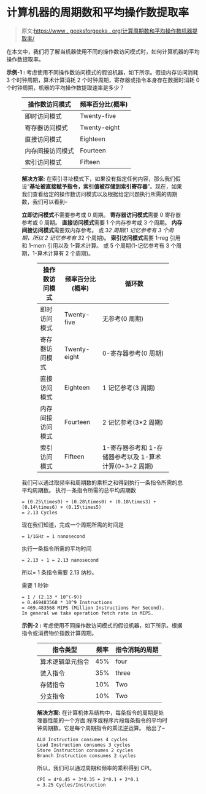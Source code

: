 # 计算机器的周期数和平均操作数提取率

> 原文:[https://www . geeksforgeeks . org/计算周期数和平均操作数机器提取率/](https://www.geeksforgeeks.org/calculate-number-of-cycles-and-average-operand-fetch-rate-of-the-machine/)

在本文中，我们将了解当机器使用不同的操作数访问模式时，如何计算机器的平均操作数提取率。

**示例-1 :**
考虑使用不同操作数访问模式的假设机器，如下所示。假设内存访问消耗 3 个时钟周期，算术计算消耗 2 个时钟周期，寄存器或指令本身存在数据时消耗 0 个时钟周期，机器的平均操作数提取速率是多少？

<figure class="table">

| 操作数访问模式 | 频率百分比(概率) |
| --- | --- |
| 即时访问模式 | Twenty-five |
| 寄存器访问模式 | Twenty-eight |
| 直接访问模式 | Eighteen |
| 内存间接访问模式 | Fourteen |
| 索引访问模式 | Fifteen |

**解决方案:**
在索引寻址模式下，如果没有指定任何内容，那么我们假设“**基址被直接赋予指令，索引值被存储到索引寄存器**”。现在，如果我们查看给定的操作数访问模式以及根据给定问题执行所需的周期数，我们可以看到–

**立即访问模式**不需要参考或 0 周期。
**寄存器访问模式**需要 0 寄存器参考或 0 周期。
**直接访问模式**需要 1 个内存参考或 3 个周期。
**内存间接访问模式**需要双内存参考。
或
3*2 周期(1 记忆参考有 3 个周期，所以 2 记忆参考有 3*2 个周期)。
**索引访问模式**需要 1-reg 引用和 1-mem 引用以及 1-算术计算。
或
5 个周期(1-记忆参考有 3 个周期，1-算术计算有 2 个周期)。

<figure class="table">

| 操作数访问模式 | 频率百分比(概率) | 循环数 |
| --- | --- | --- |
| 即时访问模式 | Twenty-five | 无参考(0 周期) |
| 寄存器访问模式 | Twenty-eight | 0-寄存器参考(0 周期) |
| 直接访问模式 | Eighteen | 1 记忆参考(3 周期) |
| 内存间接访问模式 | Fourteen | 2 记忆参考(3*2 周期) |
| 索引访问模式 | Fifteen | 1-寄存器参考和 1-存储器参考以及 1-算术计算(0+3+2 周期) |

</figure>

我们可以通过取频率和周期数的乘积之和得到执行一条指令所需的总平均周期数。
执行一条指令所需的总平均周期数

```
= (0.25\times0) + (0.28\times0) + (0.18\times3) + (0.14\times6) + (0.15\times5)
= 2.13 Cycles
```

现在我们知道，完成一个周期所需的时间是

```
= 1/1GHz = 1 nanosecond
```

执行一条指令所需的平均时间

```
= 2.13 ∗ 1 = 2.13 nanosecond
```

所以= 1 条指令需要 2.13 纳秒。

需要 1 秒钟

```
= 1 / (2.13 * 10^(-9)) 
= 0.469483568 * 10^9 Instructions
= 469.483568 MIPS (Million Instructions Per Second).
In general we take operation fetch rate in MIPS.
```

**示例-2 :**
考虑使用不同操作数访问模式的假设机器，如下所示。根据指令或消费物价指数计算周期。

<figure class="table">

| 指令类型 | 频率 | 指令消耗的周期 |
| --- | --- | --- |
| 算术逻辑单元指令 | 45% | four |
| 装入指令 | 35% | three |
| 存储指令 | 10% | Two |
| 分支指令 | 10% | Two |

**解决方案:**
在计算机体系结构中，每条指令的周期是处理器性能的一个方面:程序或程序片段每条指令的平均时钟周期数。它是每个周期指令的乘法逆运算。
给出了–

```
ALU Instruction consumes 4 cycles
Load Instruction consumes 3 cycles
Store Instruction consumes 2 cycles
Branch Instruction consumes 2 cycles
```

所以，我们可以通过周期和频率的乘积得到 CPI。

```
CPI = 4*0.45 + 3*0.35 + 2*0.1 + 2*0.1 
= 3.25 Cycles/Instruction
```

</figure>

</figure>